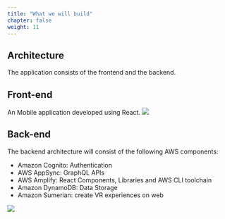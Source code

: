 ```yaml
---
title: "What we will build"
chapter: false
weight: 11
---
```


## Architecture
The application consists of the frontend and the backend.

## Front-end
An Mobile application developed using React.
![](/image/front-end(need-replacement).png)


## Back-end
The backend architecture will consist of the following AWS components:   
   
* Amazon Cognito: Authentication     
* AWS AppSync: GraphQL APIs     
* AWS Amplify: React Components, Libraries and AWS CLI toolchain     
* Amazon DynamoDB: Data Storage     
* Amazon Sumerian: create VR experiences on web    

![](/image/arch.png)




